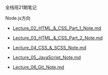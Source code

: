 全栈班21期笔记

Node.js方向
- [Lecture_02_HTML_&_CSS_Part_1_Note.md](https://github.com/australiaitgroup/FullStack-21-Note/blob/main/Node.js%E6%96%B9%E5%90%91/Lecture_02_HTML_%26_CSS_Part_1_Note.md)
- [Lecture_03_HTML_&_CSS_Part_2_Note.md](https://github.com/australiaitgroup/FullStack-21-Note/blob/main/Node.js%E6%96%B9%E5%90%91/Lecture_03_HTML_%26_CSS_Part_2_Note.md)
- [Lecture_04_CSS_&_SCSS_Note.md](https://github.com/australiaitgroup/FullStack-21-Note/blob/main/Node.js%E6%96%B9%E5%90%91/Lecture_04_CSS_%26_Sass_Note.md)

- [Lecture_05_JavaScript_Note.md](https://github.com/australiaitgroup/FullStack-21-Note/blob/main/Node.js%E6%96%B9%E5%90%91/Lecture_05_JavaScript_Note.md)

- [Lecture_06_Git_Note.md](https://github.com/australiaitgroup/FullStack-21-Note/blob/main/Node.js%E6%96%B9%E5%90%91/Lecture_06_Git_Note.md)
